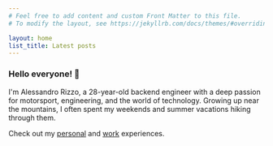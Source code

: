 ```yaml
---
# Feel free to add content and custom Front Matter to this file.
# To modify the layout, see https://jekyllrb.com/docs/themes/#overriding-theme-defaults

layout: home
list_title: Latest posts
---
```


### Hello everyone! 👋

I'm Alessandro Rizzo, a 28-year-old backend engineer with a deep passion for motorsport, engineering, and the world of technology. Growing up near the mountains, I often spent my weekends and summer vacations hiking through them.

Check out my [personal](/about#personal-experience) and [work](/about#work-experience) experiences.
